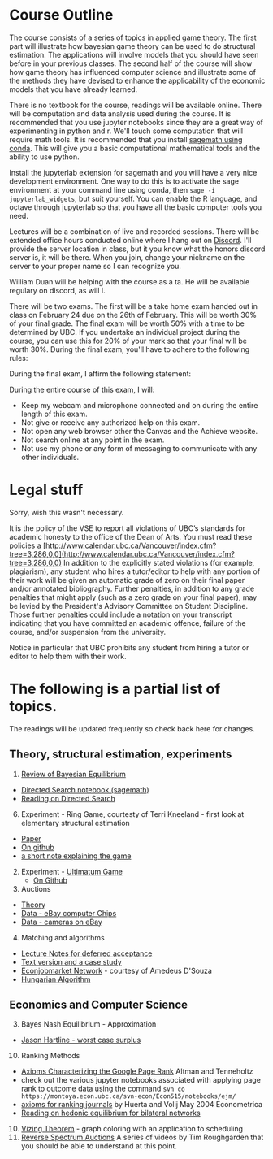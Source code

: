 # Course Outline

The course consists of a series of topics in applied game theory.  The first part will illustrate how bayesian game theory can be used to do 
structural estimation.  The applications will involve models that you should have seen before in your previous classes.  The second half of the 
course will show how game theory has influenced computer science and illustrate some of the methods they have devised to enhance the applicability
of the economic models that you have already learned.

There is no textbook for the course, readings will be available online. There will be computation and data analysis used during the course.  It is
recommended that you use jupyter notebooks since they are a great way of experimenting in python and r.  We'll touch some computation that will require
math tools.  It is recommended that you install [sagemath using conda](https://doc.sagemath.org/html/en/installation/conda.html).  This will give you a basic 
computational mathematical tools and the ability to use python.

Install the jupyterlab extension for sagemath and you will have a very nice development environment.  One way to do this is to activate the sage environment at your 
command line using conda, then `sage -i jupyterlab_widgets`, but suit yourself.  You can enable the R language, and octave through jupyterlab so that you have all the 
basic computer tools you need.

Lectures will be a combination of live and recorded sessions.  There will be extended office hours conducted online where I hang out on [Discord](https://discord.com).  I'll
provide the server location in class, but it you know what the honors discord server is, it will be there.  When you join, change your nickname on the server to your proper name so I can recognize you.

William Duan will be helping with the course as a ta.  He will be available regulary on discord, as will I.

There will be two exams.  The first will be a take home exam handed out in class on February 24 due on the 26th of February.  This will be worth 30% of your final grade.  The final exam will be worth 50% with a time to be determined by UBC.  If you undertake an individual project during the course, you can use this for 20% of your mark so that your final will be worth 30%.  During the final exam, you'll have to adhere to the following rules:

During the final exam, I affirm the following statement:

During the entire course of this exam, I will:

* Keep my webcam and microphone connected and on during the entire length of this exam.
* Not give or receive any authorized help on this exam.
* Not open any web browser other the Canvas and the Achieve website. 
* Not search online at any point in the exam.
* Not use my phone or any form of messaging to communicate with any other individuals. 






# Legal stuff

Sorry, wish this wasn't necessary.

It is the policy of the VSE to report all violations of UBC’s standards for academic honesty to the office of the Dean of Arts. You must read these policies a [http://www.calendar.ubc.ca/Vancouver/index.cfm?tree=3,286,0,0](http://www.calendar.ubc.ca/Vancouver/index.cfm?tree=3,286,0,0) In addition to the explicitly stated violations (for example, plagiarism), any student who hires a tutor/editor to help with any portion of their work will be given an automatic grade of zero on their final paper and/or annotated bibliography. Further penalties, in addition to any grade penalties that might apply (such as a zero grade on your final paper), may be levied by the President's Advisory Committee on Student Discipline. Those further penalties could include a notation on your transcript indicating that you have committed an academic offence, failure of the course, and/or suspension from the university. 

Notice in particular that UBC prohibits any student from hiring a tutor or editor to help them with their work.

# The following is a partial list of topics. 

The readings will be updated frequently so check back here for changes.

## Theory, structural estimation, experiments

1. [Review of Bayesian Equilibrium](https://montoya.econ.ubc.ca/Econ600/bayesian.pdf)
  * [Directed Search notebook (sagemath)](https://github.com/michaelpetersubc/notebooks/blob/master/Econ306/directed_search/directed_search_2.ipynb)
  * [Reading on Directed Search](https://montoya.econ.ubc.ca/Econ600/directed_search.pdf)
6. Experiment - Ring Game, courtesty of Terri Kneeland - first look at elementary structural estimation
  * [Paper](http://www.tkneeland.com/uploads/9/5/4/8/95483354/ecta11983.pdf)
  * [On github](https://github.com/michaelpetersubc/notebooks/tree/master/Econ515/ring_game)
  * [a short note explaining the game](https://montoya.econ.ubc.ca/Econ306/terri_experiment.pdf)
2. Experiment - [Ultimatum Game](https://montoya.econ.ubc.ca/Econ600/mike_reference_offer.pdf)
    * [On Github](https://github.com/michaelpetersubc/notebooks/tree/master/Econ515/ultimatum_game)
3. Auctions
  * [Theory](https://montoya.econ.ubc.ca/Econ600/auctions.pdf)
  * [Data - eBay computer Chips](https://github.com/michaelpetersubc/notebooks/tree/master/processors)
  * [Data - cameras on eBay](https://github.com/michaelpetersubc/notebooks/tree/master/eBay)
4.  Matching and algorithms
  * [Lecture Notes for deferred acceptance](http://montoya.econ.ubc.ca/Econ600/matching.pdf)
  * [Text version and a case study](http://montoya.econ.ubc.ca/Econ306/deferred_acceptance.pdf)
  * [Econjobmarket Network](https://sage.microeconomics.ca) - courtesy of Amedeus D'Souza
  * [Hungarian Algorithm](https://montoya.econ.ubc.ca/Econ514/hungarian.pdf)
  
## Economics and Computer Science
3. Bayes Nash Equilibrium - Approximation
  * [Jason Hartline - worst case surplus](http://jasonhartline.com/MDnA/MDnA-chX.pdf)
10. Ranking Methods
  * [Axioms Characterizing the Google Page Rank](https://www.cse.huji.ac.il/~noam/econcs/p1-altman.pdf) Altman and Tenneholtz
  * check out the various jupyter notebooks associated with applying page rank to outcome data using the command `svn co https://montoya.econ.ubc.ca/svn-econ/Econ515/notebooks/ejm/`
  * [axioms for ranking journals](https://www.jstor.org/stable/3598842?seq=1#metadata_info_tab_contents) by Huerta and Volij May 2004 Econometrica
  * [Reading on hedonic equilibrium for bilateral networks](https://montoya.econ.ubc.ca/Econ600/hedonic_equilibrium.pdf)
10. [Vizing Theorem](https://montoya.econ.ubc.ca/Econ600/vizing.pdf) - graph coloring with an application to scheduling
10. [Reverse Spectrum Auctions](https://www.youtube.com/watch?v=jf_2_XHrpmE&list=PLEGCF-WLh2RK6lq3iSsiU84rWVee3A-hz&index=38) A series of videos by
    Tim Roughgarden that you should be able to  understand at this point.
